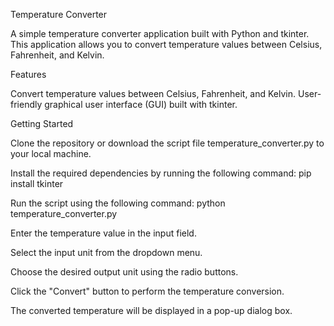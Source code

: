 Temperature Converter


A simple temperature converter application built with Python and tkinter. This application allows you to convert temperature values between Celsius, Fahrenheit, and Kelvin.

Features


Convert temperature values between Celsius, Fahrenheit, and Kelvin.
User-friendly graphical user interface (GUI) built with tkinter.

Getting Started


Clone the repository or download the script file temperature_converter.py to your local machine.

Install the required dependencies by running the following command:
pip install tkinter

Run the script using the following command:
python temperature_converter.py

Enter the temperature value in the input field.

Select the input unit from the dropdown menu.

Choose the desired output unit using the radio buttons.

Click the "Convert" button to perform the temperature conversion.

The converted temperature will be displayed in a pop-up dialog box.

